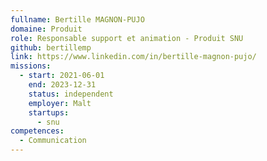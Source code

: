 ```yaml
---
fullname: Bertille MAGNON-PUJO
domaine: Produit
role: Responsable support et animation - Produit SNU
github: bertillemp
link: https://www.linkedin.com/in/bertille-magnon-pujo/
missions:
  - start: 2021-06-01
    end: 2023-12-31
    status: independent
    employer: Malt
    startups:
      - snu
competences:
  - Communication
---
```

